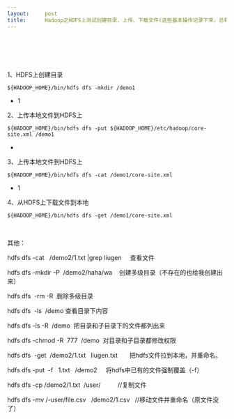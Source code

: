 ```yaml
---
layout:     post
title:      Hadoop之HDFS上测试创建目录、上传、下载文件(这些基本操作记录下来，总有忘的时候)
---
```

<div id="article_content" class="article_content clearfix csdn-tracking-statistics" data-pid="blog" data-mod="popu_307" data-dsm="post">
								            <link rel="stylesheet" href="https://csdnimg.cn/release/phoenix/template/css/ck_htmledit_views-f76675cdea.css">
						<div class="htmledit_views" id="content_views">
                <h1> </h1>

<p>1、HDFS上创建目录</p>

<pre class="has">
<code>${HADOOP_HOME}/bin/hdfs dfs -mkdir /demo1</code></pre>

<ul><li>1</li>
</ul><p>2、上传本地文件到HDFS上</p>

<pre class="has">
<code>${HADOOP_HOME}/bin/hdfs dfs -put ${HADOOP_HOME}/etc/hadoop/core-site.xml /demo1</code></pre>

<ul><li> </li>
</ul><p>3、上传本地文件到HDFS上</p>

<pre class="has">
<code>${HADOOP_HOME}/bin/hdfs dfs -cat /demo1/core-site.xml</code></pre>

<ul><li>1</li>
</ul><p>4、从HDFS上下载文件到本地</p>

<pre class="has">
<code>${HADOOP_HOME}/bin/hdfs dfs -get /demo1/core-site.xml</code></pre>

<p> </p>

<p>其他：</p>

<p>hdfs dfs -cat   /demo2/1.txt |grep liugen     查看文件</p>

<p>hdfs dfs -mkdir -P  /demo2/haha/wa    创建多级目录（不存在的也给我创建出来）</p>

<p>hdfs dfs  -rm -R  删除多级目录</p>

<p>hdfs dfs  -ls  /demo 查看目录下内容</p>

<p>hdfs dfs -ls -R  /demo  把目录和子目录下的文件都列出来</p>

<p>hdfs dfs -chmod -R  777  /demo  对目录和子目录都修改权限</p>

<p>hdfs dfs  -get  /demo2/1.txt   liugen.txt       把hdfs文件拉到本地，并重命名。</p>

<p>hdfs dfs -put  -f   1.txt   /demo2     将hdfs中已有的文件强制覆盖（-f）</p>

<p>hdfs dfs -cp /demo2/1.txt  /user/          //复制文件</p>

<p>hdfs dfs -mv /-user/file.csv   /demo2/1.csv   //移动文件并重命名（原文件没了）</p>

<p> </p>

<p> </p>

<p> </p>

<p> </p>

<p> </p>            </div>
                </div>